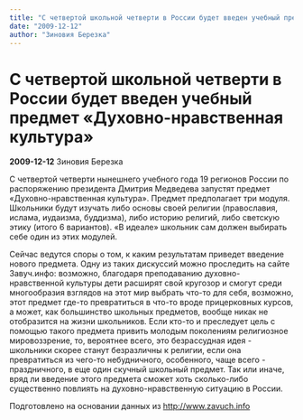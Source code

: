 ```yaml
---
title: "С четвертой школьной четверти в России будет введен учебный предмет «Духовно-нравственная культура»"
date: "2009-12-12"
author: "Зиновия Березка"
---
```


# С четвертой школьной четверти в России будет введен учебный предмет «Духовно-нравственная культура»

**2009-12-12** Зиновия Березка

С четвертой четверти нынешнего учебного года 19 регионов России по распоряжению президента Дмитрия Медведева запустят предмет «Духовно-нравственная культура». Предмет предполагает три модуля. Школьники будут изучать либо основы своей религии (православия, ислама, иудаизма, буддизма), либо историю религий, либо светскую этику (итого 6 вариантов). «В идеале» школьник сам должен выбирать себе один из этих модулей.

Сейчас ведутся споры о том, к каким результатам приведет введение нового предмета. Одну из таких дискуссий можно проследить на сайте Завуч.инфо: возможно, благодаря преподаванию духовно-нравственной культуры дети расширят свой кругозор и смогут среди многообразия взглядов на этот мир выбрать что-то для себя, возможно, этот предмет где-то превратиться в что-то вроде прицерковных курсов, а может, как большинство школьных предметов, вообще никак не отобразится на жизни школьников. Если кто-то и преследует цель с помощью такого предмета привить молодым поколениям религиозное мировоззрение, то, вероятнее всего, это безрассудная идея - школьники скорее станут безразличны к религии, если она превратиться из чего-то небудничного, особенного, чаще всего - праздничного, в еще один скучный школьный предмет. Так или иначе, вряд ли введение этого предмета сможет хоть сколько-либо существенно повлиять на духовно-нравственную ситуацию в России.

Подготовлено на основании данных из http://www.zavuch.info